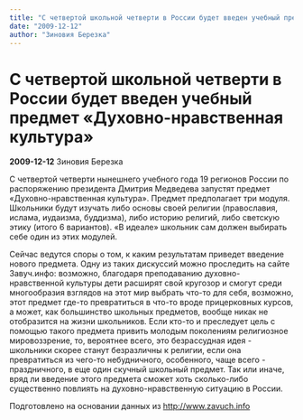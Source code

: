 ```yaml
---
title: "С четвертой школьной четверти в России будет введен учебный предмет «Духовно-нравственная культура»"
date: "2009-12-12"
author: "Зиновия Березка"
---
```


# С четвертой школьной четверти в России будет введен учебный предмет «Духовно-нравственная культура»

**2009-12-12** Зиновия Березка

С четвертой четверти нынешнего учебного года 19 регионов России по распоряжению президента Дмитрия Медведева запустят предмет «Духовно-нравственная культура». Предмет предполагает три модуля. Школьники будут изучать либо основы своей религии (православия, ислама, иудаизма, буддизма), либо историю религий, либо светскую этику (итого 6 вариантов). «В идеале» школьник сам должен выбирать себе один из этих модулей.

Сейчас ведутся споры о том, к каким результатам приведет введение нового предмета. Одну из таких дискуссий можно проследить на сайте Завуч.инфо: возможно, благодаря преподаванию духовно-нравственной культуры дети расширят свой кругозор и смогут среди многообразия взглядов на этот мир выбрать что-то для себя, возможно, этот предмет где-то превратиться в что-то вроде прицерковных курсов, а может, как большинство школьных предметов, вообще никак не отобразится на жизни школьников. Если кто-то и преследует цель с помощью такого предмета привить молодым поколениям религиозное мировоззрение, то, вероятнее всего, это безрассудная идея - школьники скорее станут безразличны к религии, если она превратиться из чего-то небудничного, особенного, чаще всего - праздничного, в еще один скучный школьный предмет. Так или иначе, вряд ли введение этого предмета сможет хоть сколько-либо существенно повлиять на духовно-нравственную ситуацию в России.

Подготовлено на основании данных из http://www.zavuch.info